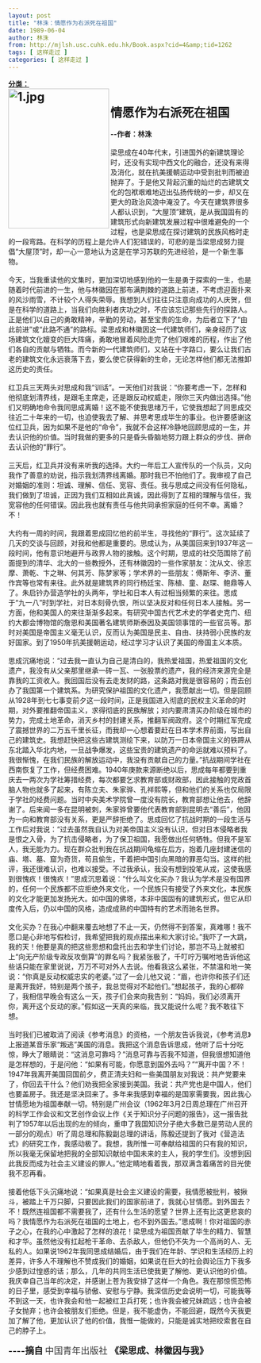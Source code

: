 ```yaml
---
layout: post
title: "林洙：情愿作为右派死在祖国"
date: 1989-06-04
author: 林洙
from: http://mjlsh.usc.cuhk.edu.hk/Book.aspx?cid=4&amp;tid=1262
tags: [ 这样走过 ]
categories: [ 这样走过 ]
---
```


<div style="margin: 15px 10px 10px 0px;">
<div>
<span id="ctl00_ContentPlaceHolder1_chapter1_SubjectLabel" style="font-weight:bold;text-decoration:underline;">
   分类：
  </span>
</div>
<b>
<font size="5">
<img align="left" alt="1.jpg" border="0" height="282" src="https://i.imgur.com/oO4Kvbi.jpeg" width="203"/>
<br/>
   情愿作为右派死在祖国
  </font>
<br/>
<br/>
  --作者：林洙
 </b>
<br/>
<br/>
 梁思成在40年代末，引进国外的新建筑理论时，还没有实现中西文化的融合，还没有来得及消化，就在抗美援朝运动中受到批判而被迫抛弃了。于是他又背起沉重的灿烂的古建筑文化的包袱艰难地迈出弘扬传统的一步，却又在更大的政治风浪中淹没了。今天在建筑界很多人都认识到，“大屋顶”建筑，是从我国固有的建筑形式向新建筑发展过程中很难避免的一个过程，也是梁思成在探讨建筑的民族风格时走的一段弯路。在科学的历程上是允许人们犯错误的，可悲的是当梁思成努力提倡“大屋顶”时，却一心一意地认为这是在学习苏联的先进经验，是一个新生事物。
 <br/>
<br/>
 今天，当我重读他的文集时，更加深切地感到他的一生是勇于探索的一生，也是随着时代前进的一生，他与林徽因在那布满荆棘的道路上前进，不考虑迎面扑来的风沙雨雪，不计较个人得失荣辱。我想到人们往往只注意向成功的人庆贺，但是在科学的道路上，当我们向胜利者庆功之时，不应该忘记那些先行的探路人。正是他们以自己的勇敢精神，辛勤的劳动，甚至宝贵的生命，为后者立下了“由此前进”或“此路不通”的路标。梁思成和林徽因这一代建筑师们，亲身经历了这场建筑文化嬗变的巨大阵痛，勇敢地冒着风险走完了他们艰难的历程，作出了他们各自的贡献与牺牲。而今新的一代建筑师们，又站在十字路口，要么让我们古老的建筑文化永远衰落下去，要么使它获得新的生命，无论怎样他们都无法推卸这历史的责任。
 <br/>
<br/>
 红卫兵三天两头对思成和我“训话”。一天他们对我说：“你要考虑一下，怎样和他彻底划清界线，是跟毛主席走，还是跟反动权威走，限你三天内做出选择。”他们又明确地命令我同思成离婚！这不能不使我思绪万千，它使我想起了同思成交往近二十年来的一切，也迫使我去了解、并思考思成毕生的事业。也许要感谢这位红卫兵，因为如果不是他的“命令”，我就不会这样冷静地回顾思成的一生，并去认识他的价值。当时我做的更多的只是昏头昏脑地努力跟上群众的步伐、拼命去认识他的“罪行”。
 <br/>
<br/>
 三天后，红卫兵并没有来听我的选择。大约一年后工人宣传队的一个队员，又向我作了善意的劝说，指示我划清界线离婚。那时我已不怕他们了。我审视了自己对婚姻的准则：坦诚、理解、信任、宽容、责任。我与思成之间没有任何隐私，我们做到了坦诚，正因为我们互相如此真诚，因此得到了互相的理解与信任，我宽容他的任何错误。因此我也就有责任与他共同承担家庭的任何不幸。离婚？不！
 <br/>
<br/>
 大约有一周的时间，我跟着思成回忆他的前半生，寻找他的“罪行”。这次延续了几天的交谈与回顾，对我和他都是重要的。思成认为，从美国回来到1937年这一段时间，他有意识地避开与政界人物的接触。这个时期，思成的社交范围除了前面提到的清华、北大的一些教授外，还有林徽因的一些作家朋友：沈从文、徐志摩、萧乾、卞之琳、何其芳、陈梦家等；学术界的一些朋友：傅斯年、李济、董作宾等也常有来往。此外就是建筑界的同行杨廷宝、陈植、童、赵琛、鲍鼎等人了。朱启钤办营造学社的头两年，学社和日本人有过相当频繁的来往。思成于“九一八”时到学社，对日本刻骨仇恨，所以坚决反对和任何日本人接触。另一方面，他和美国人的来往渐渐多起来。有研究中国古代艺术史的学者史克门、纽约大都会博物馆的詹恩和美国著名建筑师斯泰因及美国领事馆的一些官员等。那时对美国是帝国主义毫无认识，反而认为美国是民主、自由、扶持弱小民族的友好国家。到了1950年抗美援朝运动，经过学习才认识了美国的帝国主义本质。
 <br/>
<br/>
 思成沉痛地说：“过去我一直认为自己是清白的，我热爱祖国，热爱祖国的文化遗产，我没有从父亲那里继承一砖一瓦、一张股票的遗产，我的经济来源完全是靠我的工资收入。我回国后没有去走发财的路，这条路对我是很容易的；而去创办了我国第一个建筑系。为研究保护祖国的文化遗产，我愿献出一切。但是回顾从1928年到七七事变前夕这一段时间，正是我国进入彻底的民权主义革命的时期，对外要推翻帝国主义，求得彻底的民族解放；对内要肃清买办阶级在城市的势力，完成土地革命，消灭乡村的封建关系，推翻军阀政府。这个时期红军完成了震撼世界的二万五千里长征，而我却一心想着要赶在日本学术界前面，写出自己的建筑史。我想赶快把这些古建筑测绘下来，以防万一日本帝国主义的铁蹄从东北踏入华北内地，一旦战争爆发，这些宝贵的建筑遗产的命运就难以预料了。我很惭愧，在我们民族的解放运动中，我没有贡献自己的力量。”抗战期间学社在西南恢复了工作，但经费困难。1940年庚款来源断绝以后，思成每年都要到重庆去一两次为学社筹措经费，每次都要乞求教育部或财政部，因此接触的党政首脑人物也就多了起来，有陈立夫、朱家骅、孔祥熙等，但和他们的关系也仅局限于学社的经费问题。当时中央美术学院曾一度没有院长，教育部想让他去，他辞谢了。后来闻一多在昆明被刺，朱家骅曾要他代表教育部到昆明去“善后”，他因为一向和教育部没有关系，更是严辞拒绝了。思成回忆了抗战时期的一段生活与工作后对我说：“过去虽然我自认为对美帝国主义没有认识，但对日本侵略者我是恨之入骨，为了抗击侵略者，为了保卫祖国，我愿做出任何牺牲。但我不是军人，我无能为力。现在群众批判我在抗战期间龟缩在后方，抱着几座封建迷信的庙、塔、墓、窟为奇货，苟且偷生，干着把中国引向黑暗的罪恶勾当。这样的批评，我还很难认识，也难以接受。不过我承认，我没有想到投笔从戎，这使我感到很愧疚！很愧疚！”思成沉思着说：“什么叫文化买办？我认为学术是没有国界的，任何一个民族都不应拒绝外来文化，一个民族只有接受了外来文化，本民族的文化才能更加发扬光大。如中国的佛塔，本非中国固有的建筑形式，但它从印度传入后，仍以中国的风格，造成成熟的中国特有的艺术而驰名世界。
 <br/>
<br/>
 文化买办？在我心中翻来覆去地想了不止一天，仍然得不到答案，真难哪！我不愿口是心非地写假检讨，我希望把我的观点摆出来和大家讨论。”我吓了一大跳，我的天！他要是真的把这些思想和盘托出去和学生们讨论，那岂不马上就被扣上“向无产阶级专政反攻倒算”的罪名吗？我紧张极了，千叮咛万嘱咐地告诉他这些话只能在家里说说，万万不可对外人去说。他看我这么紧张，不禁温和地一笑说：“你真是反动权威忠实的老婆。”过了一会儿他又说：“眉，也许你和孩子们还是离开我好，特别是两个孩子，我总觉得对不起他们。”想起孩子，我的心都碎了，我相信早晚会有这么一天，孩子们会来向我告别：“妈妈，我们必须离开你，离开这个反动的家。”假如这一天真的来临，我又能说什么呢？我不敢往下想。
 <br/>
<br/>
 当时我们已被取消了阅读《参考消息》的资格，一个朋友告诉我说，《参考消息》上报道某音乐家“叛逃”美国的消息。我把这个消息告诉思成，他听了后十分吃惊，睁大了眼睛说：“这消息可靠吗？”消息可靠与否我不知道，但我很想知道他是怎样想的，于是问他：“如果有可能，你愿意到国外去吗？”“离开中国？不！1947年我离开美国回国前夕，费正清夫妇和一些美国朋友对我说：共产党要来了，你回去干什么？他们劝我把全家接到美国。我说：共产党也是中国人，他们也要盖房子。我还是坚决回来了。多年来我感到幸福的是国家需要我，因此我心甘情愿地为祖国奉献一切。特别是广州会议（1962年3月2日周总理在广州召开的科学工作会议和文艺创作会议上作《关于知识分子问题的报告》，这一报告批判了1957年以后出现的左的倾向，重申了我国知识分子绝大多数已是劳动人民的一部分的观点）听了周总理和陈毅副总理的讲话，陈毅还提到了我对《营造法式》的研究工作，我感动极了。我想，我所惟一可奉献给祖国的只有我的知识，所以我毫无保留地把我的全部知识献给中国未来的主人，我的学生们。没想到因此我反而成为社会主义建设的罪人。”他定睛地看着我，那双满含着痛苦的目光使我不忍再看。
 <br/>
<br/>
 接着他低下头沉痛地说：“如果真是社会主义建设的需要，我情愿被批判，被揪斗，被踏上千万只脚，只要因此我们的国家前进了，我就心甘情愿。到外国去？不！既然连祖国都不需要我了，还有什么生活的愿望？世界上还有比这更悲哀的吗？我情愿作为右派死在祖国的土地上，也不到外国去。”思成啊！你对祖国的赤子之心，在我的心中激起了怎样的浪花！梁思成为祖国贡献了毕生的精力、智慧和才华。虽然他没有扛起枪干革命、去杀敌人，但他仍不失为一个高尚的人、无私的人。如果说1962年我同思成结婚后，由于我们在年龄、学识和生活经历上的差异，许多人不理解也不赞成我们的婚姻，如果说在巨大的社会舆论压力下我多少感到过惶惑的话；那么，几年的共同生活已使我更了解他、更认识他的价值。我庆幸自己当年的决定，并感谢上苍为我安排了这样一个角色。我在那惊慌恐怖的日子里，感受到幸福与骄傲、安慰与宁静。我深信历史会说明一切，可能我等不到这一天，也许我会和他一起被红卫兵打死；也许我会被兄妹疏远；也许会被子女抛弃；也许会被朋友们拒绝。但是，我不能虚伪，不能回避，既然今天我更加了解了他，更加认识了他的价值，我惟一能做的，只能是诚实地把绞索套在自己的脖子上。
 <br/>
<br/>
<b>
<font size="4">
   ----摘自
   <span style="color: rgb(51, 51, 51); font-family: Verdana,Arial,Tahoma; font-style: normal; font-variant: normal; font-weight: normal; letter-spacing: normal; line-height: 25px; orphans: 2; text-align: center; text-indent: 0px; text-transform: none; white-space: normal; widows: 2; word-spacing: 0px; background-color: rgb(255, 255, 255); display: inline ! important; float: none;">
    中国青年出版社
   </span>
   《梁思成、林徽因与我》
  </font>
</b>
</div>
